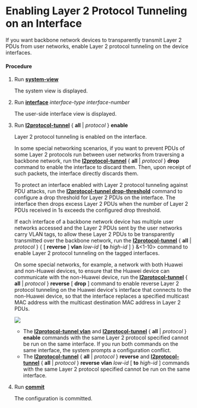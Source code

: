 Enabling Layer 2 Protocol Tunneling on an Interface
===================================================

If you want backbone network devices to transparently transmit Layer 2 PDUs from user networks, enable Layer 2 protocol tunneling on the device interfaces.

#### Procedure

1. Run [**system-view**](cmdqueryname=system-view)
   
   
   
   The system view is displayed.
2. Run [**interface**](cmdqueryname=interface) *interface-type interface-number*
   
   
   
   The user-side interface view is displayed.
3. Run [**l2protocol-tunnel**](cmdqueryname=l2protocol-tunnel) { **all** | *protocol* } **enable**
   
   
   
   Layer 2 protocol tunneling is enabled on the interface.
   
   
   
   In some special networking scenarios, if you want to prevent PDUs of some Layer 2 protocols run between user networks from traversing a backbone network, run the [**l2protocol-tunnel**](cmdqueryname=l2protocol-tunnel) { **all** | *protocol* } **drop** command to enable the interface to discard them. Then, upon receipt of such packets, the interface directly discards them.
   
   
   
   To protect an interface enabled with Layer 2 protocol tunneling against PDU attacks, run the [**l2protocol-tunnel drop-threshold**](cmdqueryname=l2protocol-tunnel+drop-threshold) command to configure a drop threshold for Layer 2 PDUs on the interface. The interface then drops excess Layer 2 PDUs when the number of Layer 2 PDUs received in 1s exceeds the configured drop threshold.
   
   
   
   If each interface of a backbone network device has multiple user networks accessed and the Layer 2 PDUs sent by the user networks carry VLAN tags, to allow these Layer 2 PDUs to be transparently transmitted over the backbone network, run the [**l2protocol-tunnel**](cmdqueryname=l2protocol-tunnel) { **all** | *protocol* } { [ **reverse** ] **vlan** *low-id* [ **to** *high-id* ] } &<1-10> command to enable Layer 2 protocol tunneling on the tagged interfaces.
   
   
   
   On some special networks, for example, a network with both Huawei and non-Huawei devices, to ensure that the Huawei device can communicate with the non-Huawei device, run the [**l2protocol-tunnel**](cmdqueryname=l2protocol-tunnel) { **all** | *protocol* } **reverse** [ **drop** ] command to enable reverse Layer 2 protocol tunneling on the Huawei device's interface that connects to the non-Huawei device, so that the interface replaces a specified multicast MAC address with the multicast destination MAC address in Layer 2 PDUs.
   
   
   
   ![](../../../../public_sys-resources/note_3.0-en-us.png) 
   * The [**l2protocol-tunnel vlan**](cmdqueryname=l2protocol-tunnel+vlan) and [**l2protocol-tunnel**](cmdqueryname=l2protocol-tunnel) { **all** | *protocol* } **enable** commands with the same Layer 2 protocol specified cannot be run on the same interface. If you run both commands on the same interface, the system prompts a configuration conflict.
   * The [**l2protocol-tunnel**](cmdqueryname=l2protocol-tunnel) { **all** | *protocol* } **reverse** and [**l2protocol-tunnel**](cmdqueryname=l2protocol-tunnel) { **all** | *protocol* } **reverse** **vlan** *low-id* [ **to** *high-id* ] commands with the same Layer 2 protocol specified cannot be run on the same interface.
4. Run [**commit**](cmdqueryname=commit)
   
   
   
   The configuration is committed.
